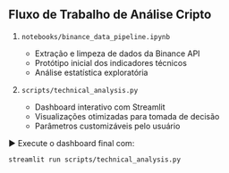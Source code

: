 ## Fluxo de Trabalho de Análise Cripto

1. `notebooks/binance_data_pipeline.ipynb`  
   - Extração e limpeza de dados da Binance API  
   - Protótipo inicial dos indicadores técnicos  
   - Análise estatística exploratória

2. `scripts/technical_analysis.py`  
   - Dashboard interativo com Streamlit  
   - Visualizações otimizadas para tomada de decisão  
   - Parâmetros customizáveis pelo usuário

▶ Execute o dashboard final com:  
```bash
streamlit run scripts/technical_analysis.py
